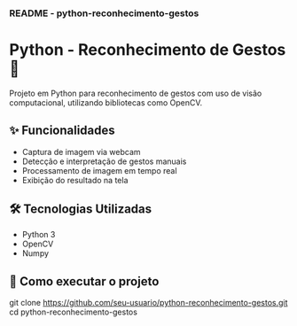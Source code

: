 ### README - python-reconhecimento-gestos

# Python - Reconhecimento de Gestos 🤖

Projeto em Python para reconhecimento de gestos com uso de visão computacional, utilizando bibliotecas como OpenCV.

## ✨ Funcionalidades

- Captura de imagem via webcam
- Detecção e interpretação de gestos manuais
- Processamento de imagem em tempo real
- Exibição do resultado na tela

## 🛠️ Tecnologias Utilizadas

- Python 3
- OpenCV
- Numpy

## 🚀 Como executar o projeto

git clone https://github.com/seu-usuario/python-reconhecimento-gestos.git
cd python-reconhecimento-gestos

